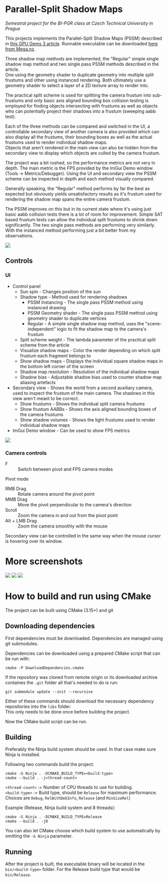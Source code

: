 # Parallel-Split Shadow Maps 

*Semestral project for the BI-PGR class at Czech Technical University in Prague*

This projects implements the Parallel-Split Shadow Maps (PSSM) described in [this GPU Gems 3 article](https://developer.nvidia.com/gpugems/gpugems3/part-ii-light-and-shadows/chapter-10-parallel-split-shadow-maps-programmable-gpus).
Runnable executable can be downloaded [here from Mega.nz](https://mega.nz/file/8Zt1HAJS#dwuT32N2Xb0_Hk7tt4SqbKg57PLNxouWwTPCkb7fR7c).

Three shadow map methods are implemented, the "Regular" simple single shadow map method and two single pass PSSM methods described in the article.  
One using the geometry shader to duplicate geometry into multiple split frustums and other using instanced rendering. Both ultimately use a geometry shader to select a layer of a 2D texture array to render into.

The practical split scheme is used for splitting the camera frustum into sub-frustums and only basic axis aligned bounding box collision testing is employed for finding objects intersecting with frustums as well as objects who can potentially project their shadows into a frustum (sweeping aabb test).

Each of the three methods can be compared and switched in the UI, a controllable secondary view of another camera is also provided which can also display all the frustums, their bounding boxes as well as the actual frustums used to render individual shadow maps.  
Objects that aren't rendered in the main view can also be hidden from the secondary view to display which objects are culled by the camera frustum. 

The project was a bit rushed, so the performance metrics are not very in depth. The main metric is the FPS provided by the ImGui Demo window (Tools -> Metrics/Debugger).
Using the UI and secondary view the PSSM scheme can be inspected in depth and each method visually compared.

Generally speaking, the "Regular" method performs by far the best as expected but obviously yields unsatisfactory results as it's frustum used for rendering the shadow map spans the entire camera frustum.

The PSSM improves on this but in its current state where it's using just basic aabb collision tests there is a lot of room for improvement. Simple SAT based frustum tests can allow the individual split frustums to shrink down significantly.
The two single pass methods are performing very similarly. With the instanced method performing just a bit better from my observations.

![](img/pgr2_screenshot_3.png)

## Controls
### UI
* Control panel
  * Sun spin - Changes position of the sun
  * Shadow type - Method used for rendering shadows
    * PSSM Instancing - The single pass PSSM method using instanced drawing
    * PSSM Geometry shader - The single pass PSSM method using geometry shader to duplicate vertices
    * Regular - A simple single shadow map method, uses the "scene-independent" logic to fit the shadow map to the camera's frustum
  * Split scheme weight - The lambda parameter of the practical split scheme from the article
  * Visualize shadow maps - Color the render depending on which split frustum each fragment belongs to
  * Show shadow maps - Displays the individual square shadow maps in the bottom left corner of the screen
  * Shadow map resolution - Resolution of the individual shadow maps
  * Shadow bias - Adjustable shadow bias used to counter shadow map aliasing artefacts
* Secondary view - Shows the world from a second auxiliary camera, used to inspect the frustum of the main camera. The shadows in this view aren't meant to be correct.
  * Show frustums - Shows the individual split camera frustums
  * Show frustum AABBs - Shows the axis aligned bounding boxes of the camera frustums
  * Show shadow volumes - Shows the light frustums used to render individual shadow maps 
* ImGui Demo window - Can be used to show FPS metrics

![](img/s5.PNG)

### Camera controls
<dl>
  <dt>F</dt>
  <dd>Switch between pivot and FPS camera modes</dd>
</dl>

Pivot mode

<dl>
  <dt>RMB Drag</dt>
  <dd>Rotate camera around the pivot point</dd>
  <dt>MMB Drag</dt>
  <dd>Move the pivot perpendicular to the camera's direction</dd>
  <dt>Scroll</dt>
  <dd>Zoom the camera in and out from the pivot point</dd>
  <dt>Alt + LMB Drag</dt>
  <dd>Zoom the camera smoothly with the mouse</dd>
</dl>

Secondary view can be controlled in the same way when the mouse cursor is hovering over its window.

# More screenshots

![](img/pgr2_screenshot_5.png)
![](img/pgr2_screenshot_6.png)
![](img/pgr2_screenshot_7.png)

# How to build and run using CMake

The project can be built using CMake (3.15+) and git

## Downloading dependencies

First dependencies must be downloaded. Dependencies are managed using git submodules.

Dependencies can be downloaded using a prepared CMake script that can be run with:

`cmake -P DownloadDependencies.cmake`

If the repository was cloned from remote origin or its downloaded archive containes the `.git` folder all that's needed to do is run:

`git submodule update --init --recursive `

Either of these commands should download the necessary dependency repositories into the `libs` folder.  
This only needs to be done once before building the project.

Now the CMake build script can be run.

## Building

Preferably the Ninja build system should be used.
In that case make sure Ninja is installed.

Following two commands build the project:

    cmake -G Ninja . -DCMAKE_BUILD_TYPE=<build-type>
    cmake --build . -j<thread-count>

`<thread-count>` := Number of CPU threads to use for building.  
`<build-type>` := Build type, should be `Release` for maximum performance. 
Choices are `Debug`, `RelWithDebInfo`, `Release` (and `MinSizeRel`)

Example (Release, Ninja build system and 8 threads):

    cmake -G Ninja . -DCMAKE_BUILD_TYPE=Release
    cmake --build . -j8

You can also let CMake choose which build system to use automatically by omitting the `-G Ninja` parameter.
	
## Running
After the project is built, the executable binary will be located in the `bin/<build-type>` folder. 
For the Release build type that would be `bin/Release`.